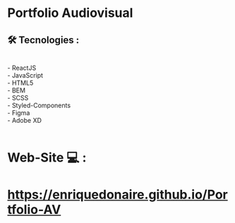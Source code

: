 # Portfolio Audiovisual 

## 🛠️ Tecnologies : 
<br/>
- ReactJS <br/>
- JavaScript <br/>
- HTML5 <br/>
- BEM <br/>
- SCSS <br/>
- Styled-Components <br/>
- Figma <br/>
- Adobe XD <br/>
<br/>

# Web-Site  💻 : 

#   https://enriquedonaire.github.io/Portfolio-AV
